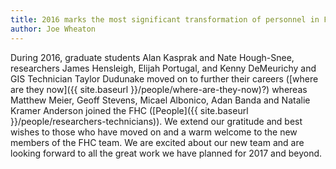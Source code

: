 ```yaml
---
title: 2016 marks the most significant transformation of personnel in FHC history
author: Joe Wheaton
---
```


During 2016, graduate students Alan Kasprak and Nate Hough-Snee, researchers James Hensleigh, Elijah Portugal, and Kenny DeMeurichy and GIS Technician Taylor Dudunake moved on to further their careers ([where are they now]({{ site.baseurl }}/people/where-are-they-now)?) whereas Matthew Meier, Geoff Stevens, Micael Albonico, Adan Banda and Natalie Kramer Anderson joined the FHC ([People]({{ site.baseurl }}/people/researchers-technicians)). We extend our gratitude and best wishes to those who have moved on and a warm welcome to the new members of the FHC team. We are excited about our new team and are looking forward to all the great work we have planned for 2017 and beyond. 